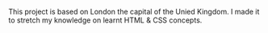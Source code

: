 This project is based on London the capital of the Unied Kingdom. I made it to stretch my knowledge on learnt HTML & CSS concepts.
